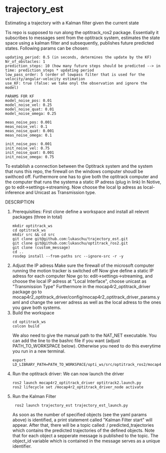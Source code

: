 # trajectory_est
Estimating a trajectory with a Kalman filter given the current state 

Tis repo is supposed to run along the optitrack_ros2 package. Essentially it subscribes to messages sent from the optitrack system, estimates the state 
space using a kalman filter and subsequently, publishes future predicted states. Following params can be chosen:

    updating_period: 0.5 (in seconds, determines the update by the KF)
    Nr_of_obstacles: 1 
    prediction_steps: 10 (how many future steps should be predicted --> in time: prediction_steps * updating period
    low_pass_order: 5 (order of lowpass filter that is used for the velocity/angular-velocity estimation
    use_KF: true (false: we take onyl the observation and ignore the model)
    
    PARAMS FOR KF
    model_noise_pos: 0.01
    model_noise_vel: 0.25
    model_noise_quat: 0.01
    model_noise_omega: 0.25

    meas_noise_pos: 0.001
    meas_noise_vel: 0.1
    meas_noise_quat: 0.001
    meas_noise_omega: 0.1

    init_noise_pos: 0.001
    init_noise_vel: 0.75
    init_noise_quat: 0.001
    init_noise_omega: 0.75

    
To establish a connection between the Optitrack system and the system that runs this repo, the firewall on the windows computer shoudl be 
swithced off. Furthermore one has to give both the optitrack computer and the computer that runs the systema a static IP adress (plug in link)
In Notive, go to edit->settings->streaming. Now choose the local Ip adress as local-inference and Unicast as Transmission type. 

DESCRIPTION
1. Prerequisities:
   First clone define a workspace and install all relevnt packages (three in total)
   ```
   mkdir optitrack_ws
   cd optitrack_ws
   mkdir src && cd src
   git clone git@github.com:lukaschu/trajectory_est.git
   git clone git@github.com:lukaschu/optitrack_ros2.git
   git clone (custom_message)
   cd ..
   rosdep install --from-paths src --ignore-src -r -y
   ```
2. Adjust the IP adress
   Make sure the firewall of the microsoft computer running the motion tracker is switched off
   Now give define a static IP adress for each computer
   Now go to: edit->settings->streaming, and choose the local IP adress at "Local Interface", choose unicast as "Transmission Type"
   Furthermore in the mocap4r2_optitrack_driver package go to mocap4r2_optitrack_driver/config/mocap4r2_optitrack_driver_params.yaml and change the server adress as well as the local adress to the ones you gave both systems.
3. Build the workspace
   ```
   cd optitrack_ws
   colcon build
   ```
   We also need to give the manual path to the NAT_NET executable. You can add the line to the bashrc file if you want (adjust PATH_TO_WORKSPACE below). Otherwise
   you need to do this everytime you run in a new terminal.
   ```
   export LD_LIBRARY_PATH=PATH_TO_WORKSPACE/opti_ws/src/optitrack_ros2/mocap4ros2_optitrack/mocap4r2_optitrack_driver/NatNetSDK/lib//:$LD_LIBRARY_PATH
   ```
5. Run the optitrack driver:
   We can now launch the driver
   ```
   ros2 launch mocap4r2_optitrack_driver optitrack2.launch.py
   ros2 lifecycle set /mocap4r2_optitrack_driver_node activate
   ```
6. Run the Kalman Filter
   ```
    ros2 launch trajectory_est trajectory_est_launch.py
   ```
   As soon as the number of specified objects (see the yaml params above) is identified, a print statement called "Kalman Filter start" will appear. After that, there will be a topic called: /           predicted_trajectories which contains the predicted trajectories of the defined objects.
   Note that for each object a sepperate message is published to the topic. The object_id variable which is contained in the message serves
   as a unique identifier.
   
   
   
   
   
